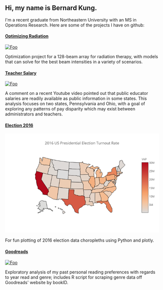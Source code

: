 ## Hi, my name is Bernard Kung.
I'm a recent graduate from Northeastern University with an MS in Operations Research. Here are some of the projects I have on github:

#### [Optimizing Radiation](https://bernardkung.github.io/OptimizingRadiation/)

[![Foo](https://github.com/bernardkung/bkung/blob/master/images/optimizingradiation_image.jpg?raw=true)](https://bernardkung.github.io/OptimizingRadiation/)

Optimization project for a 128-beam array for radiation therapy, with models that can solve for the best beam intensities in a variety of scenarios.

#### [Teacher Salary](https://bernardkung.github.io/TeacherSalary/)

[![Foo](https://github.com/bernardkung/bkung/blob/master/images/teachersalary_image.jpg?raw=true)](https://bernardkung.github.io/TeacherSalary/)

A comment on a recent Youtube video pointed out that public educator salaries are readily available as public information in some states.  This analysis focuses on two states, Pennsylvania and Ohio, with a goal of exploring any patterns of pay disparity which may exist between administrators and teachers. 

#### [Election 2016](https://bernardkung.github.io/Election2016)

[![Foo](https://raw.githubusercontent.com/bernardkung/Election2016/master/visualizations/election2016_absoluteVAP_highestoffice.png?raw=true)](https://bernardkung.github.io/Election2016)

For fun plotting of 2016 election data choropleths using Python and plotly. 

#### [Goodreads](https://bernardkung.github.io/goodreads/)

[![Foo](https://github.com/bernardkung/bkung/blob/master/images/goodreads_image.jpg?raw=true)](https://bernardkung.github.io/goodreads/)

Exploratory analysis of my past personal reading preferences with regards to year read and genre; includes R script for scraping genre data off Goodreads' website by bookID.

